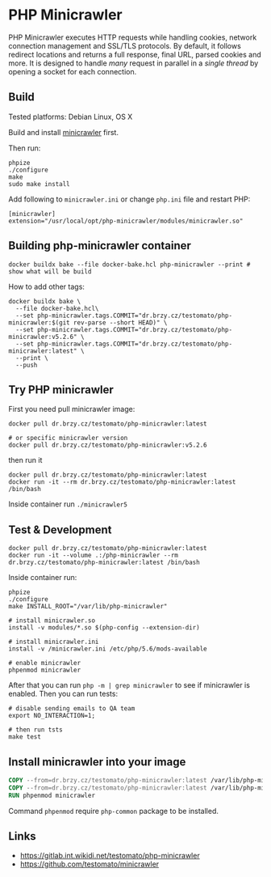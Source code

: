 # PHP Minicrawler

PHP Minicrawler executes HTTP requests while handling cookies, network connection management and SSL/TLS protocols.
By default, it follows redirect locations and returns a full response, final URL, parsed cookies and more.
It is designed to handle *many* request in parallel in a *single thread* by opening a socket for each connection.

## Build

Tested platforms: Debian Linux, OS X

Build and install [minicrawler](https://github.com/testomato/minicrawler) first.

Then run:

```
phpize
./configure
make
sudo make install
```

Add following to `minicrawler.ini` or change `php.ini` file and restart PHP:

```
[minicrawler]
extension="/usr/local/opt/php-minicrawler/modules/minicrawler.so"
```

## Building php-minicrawler container

```shell
docker buildx bake --file docker-bake.hcl php-minicrawler --print # show what will be build
```

How to add other tags:

```shell
docker buildx bake \
  --file docker-bake.hcl\
  --set php-minicrawler.tags.COMMIT="dr.brzy.cz/testomato/php-minicrawler:$(git rev-parse --short HEAD)" \
  --set php-minicrawler.tags.COMMIT="dr.brzy.cz/testomato/php-minicrawler:v5.2.6" \
  --set php-minicrawler.tags.COMMIT="dr.brzy.cz/testomato/php-minicrawler:latest" \
  --print \
  --push
```

## Try PHP minicrawler

First you need pull minicrawler image:

```shell
docker pull dr.brzy.cz/testomato/php-minicrawler:latest

# or specific minicrawler version
docker pull dr.brzy.cz/testomato/php-minicrawler:v5.2.6
```

then run it

```shell
docker pull dr.brzy.cz/testomato/php-minicrawler:latest
docker run -it --rm dr.brzy.cz/testomato/php-minicrawler:latest /bin/bash
```

Inside container run `./minicrawler5`

## Test & Development

```shell
docker pull dr.brzy.cz/testomato/php-minicrawler:latest
docker run -it --volume .:/php-minicrawler --rm dr.brzy.cz/testomato/php-minicrawler:latest /bin/bash
````

Inside container run:

```shell
phpize
./configure
make INSTALL_ROOT="/var/lib/php-minicrawler"

# install minicrawler.so
install -v modules/*.so $(php-config --extension-dir)

# install minicrawler.ini
install -v /minicrawler.ini /etc/php/5.6/mods-available

# enable minicrawler
phpenmod minicrawler
```

After that you can run `php -m | grep minicrawler` to see if minicrawler is enabled.
Then you can run tests:

```shell
# disable sending emails to QA team
export NO_INTERACTION=1;

# then run tsts
make test
```

## Install minicrawler into your image

```dockerfile
COPY --from=dr.brzy.cz/testomato/php-minicrawler:latest /var/lib/php-minicrawler/usr /usr
COPY --from=dr.brzy.cz/testomato/php-minicrawler:latest /var/lib/php-minicrawler/etc /etc
RUN phpenmod minicrawler
```

Command `phpenmod` require `php-common` package to be installed.

## Links

* https://gitlab.int.wikidi.net/testomato/php-minicrawler
* https://github.com/testomato/minicrawler
